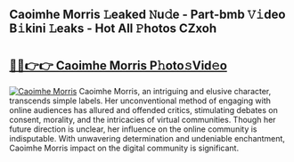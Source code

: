 ## Caoimhe Morris 𝙻eaked 𝙽u𝚍e - Part-bmb 𝚅𝚒deo B𝚒kini 𝙻eaks - Hot All 𝙿hotos CZxoh

# <h2><a href="http://ld7h2xl.urlbe.top/?page=Caoimhe+Morris">🔗🔗👉👉 Caoimhe Morris P𝚑oto𝚜Vid𝚎o</a></h2>

[![Caoimhe Morris](https://i.imgur.com/eBuTRDB.gif)](http://ld7h2xl.urlbe.top/?page=Caoimhe+Morris)
Caoimhe Morris, an intriguing and elusive character, transcends simple labels. Her unconventional method of engaging with online audiences has allured and offended critics, stimulating debates on consent, morality, and the intricacies of virtual communities. Though her future direction is unclear, her influence on the online community is indisputable. With unwavering determination and undeniable enchantment, Caoimhe Morris impact on the digital community is significant.
